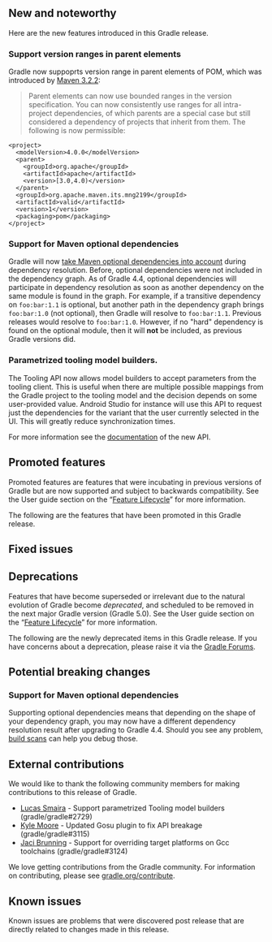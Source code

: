 ## New and noteworthy

Here are the new features introduced in this Gradle release.

### Support version ranges in parent elements

Gradle now suppoprts version range in parent elements of POM, which was introduced by [Maven 3.2.2](https://maven.apache.org/docs/3.2.2/release-notes.html):

> Parent elements can now use bounded ranges in the version specification. You can now consistently use ranges for all intra-project dependencies, of which parents are a special case but still considered a dependency of projects that inherit from them. The following is now permissible:

```
<project>
  <modelVersion>4.0.0</modelVersion>
  <parent>
    <groupId>org.apache</groupId>
    <artifactId>apache</artifactId>
    <version>[3.0,4.0)</version>
  </parent>
  <groupId>org.apache.maven.its.mng2199</groupId>
  <artifactId>valid</artifactId>
  <version>1</version>
  <packaging>pom</packaging>
</project>
```


<!--
IMPORTANT: if this is a patch release, ensure that a prominent link is included in the foreword to all releases of the same minor stream.
Add-->

### Support for Maven optional dependencies

Gradle will now [take Maven optional dependencies into account](https://github.com/gradle/gradle/pull/3129) during dependency resolution. 
Before, optional dependencies were not included in the dependency graph.
As of Gradle 4.4, optional dependencies will participate in dependency resolution as soon as another dependency on the same module is found in the graph.
For example, if a transitive dependency on `foo:bar:1.1` is optional, but another path in the dependency graph brings `foo:bar:1.0` (not optional), then Gradle will resolve to `foo:bar:1.1`.
Previous releases would resolve to `foo:bar:1.0`. However, if no "hard" dependency is found on the optional module, then it will **not** be included, as previous Gradle versions did.


### Parametrized tooling model builders.

The Tooling API now allows model builders to accept parameters from the tooling client. This is useful when there are multiple possible mappings from the Gradle project to the tooling model and the decision depends on some user-provided value.
Android Studio for instance will use this API to request just the dependencies for the variant that the user currently selected in the UI. This will greatly reduce synchronization times.

For more information see the [documentation](javadoc/org/gradle/tooling/provider/model/ParametrizedToolingModelBuilder.html) of the new API.

## Promoted features

Promoted features are features that were incubating in previous versions of Gradle but are now supported and subject to backwards compatibility.
See the User guide section on the “[Feature Lifecycle](userguide/feature_lifecycle.html)” for more information.

The following are the features that have been promoted in this Gradle release.

<!--
### Example promoted
-->

## Fixed issues

## Deprecations

Features that have become superseded or irrelevant due to the natural evolution of Gradle become *deprecated*, and scheduled to be removed
in the next major Gradle version (Gradle 5.0). See the User guide section on the “[Feature Lifecycle](userguide/feature_lifecycle.html)” for more information.

The following are the newly deprecated items in this Gradle release. If you have concerns about a deprecation, please raise it via the [Gradle Forums](https://discuss.gradle.org).

<!--
### Example deprecation
-->

## Potential breaking changes

### Support for Maven optional dependencies

Supporting optional dependencies means that depending on the shape of your dependency graph, you may now have a different dependency resolution result after upgrading to Gradle 4.4.
Should you see any problem, [build scans](https://scans.gradle.com) can help you debug those.

## External contributions

We would like to thank the following community members for making contributions to this release of Gradle.

<!--
 - [Some person](https://github.com/some-person) - fixed some issue (gradle/gradle#1234)
-->

- [Lucas Smaira](https://github.com/lsmaira) - Support parametrized Tooling model builders (gradle/gradle#2729)
- [Kyle Moore](https://github.com/DPUkyle) - Updated Gosu plugin to fix API breakage (gradle/gradle#3115)
- [Jaci Brunning](https://github.com/JacisNonsense) - Support for overriding target platforms on Gcc toolchains (gradle/gradle#3124)

We love getting contributions from the Gradle community. For information on contributing, please see [gradle.org/contribute](https://gradle.org/contribute).

## Known issues

Known issues are problems that were discovered post release that are directly related to changes made in this release.
